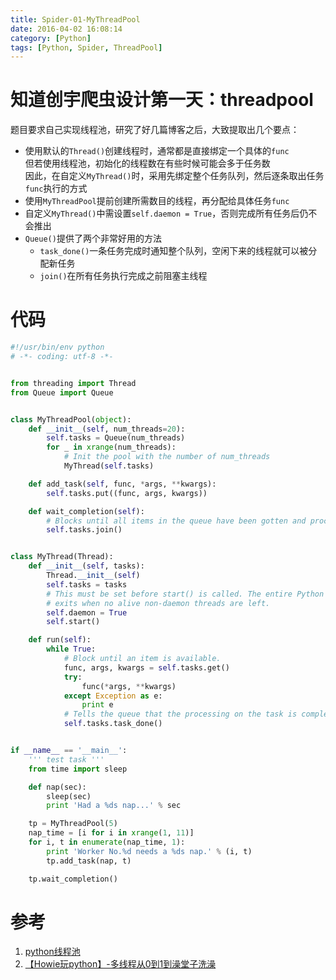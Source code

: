 ```yaml
---
title: Spider-01-MyThreadPool
date: 2016-04-02 16:08:14
category: [Python]
tags: [Python, Spider, ThreadPool]
---
```


# 知道创宇爬虫设计第一天：threadpool

题目要求自己实现线程池，研究了好几篇博客之后，大致提取出几个要点：

* 使用默认的`Thread()`创建线程时，通常都是直接绑定一个具体的`func `  
但若使用线程池，初始化的线程数在有些时候可能会多于任务数   
因此，在自定义`MyThread()`时，采用先绑定整个任务队列，然后逐条取出任务`func`执行的方式   
* 使用`MyThreadPool`提前创建所需数目的线程，再分配给具体任务`func`
* 自定义`MyThread()`中需设置`self.daemon = True`，否则完成所有任务后仍不会推出
* `Queue()`提供了两个非常好用的方法
	* `task_done()`一条任务完成时通知整个队列，空闲下来的线程就可以被分配新任务
	* `join()`在所有任务执行完成之前阻塞主线程

# 代码

```python
#!/usr/bin/env python
# -*- coding: utf-8 -*-


from threading import Thread
from Queue import Queue


class MyThreadPool(object):
    def __init__(self, num_threads=20):
        self.tasks = Queue(num_threads)
        for _ in xrange(num_threads):
            # Init the pool with the number of num_threads
            MyThread(self.tasks)

    def add_task(self, func, *args, **kwargs):
        self.tasks.put((func, args, kwargs))

    def wait_completion(self):
        # Blocks until all items in the queue have been gotten and processed.
        self.tasks.join()


class MyThread(Thread):
    def __init__(self, tasks):
        Thread.__init__(self)
        self.tasks = tasks
        # This must be set before start() is called. The entire Python program
        # exits when no alive non-daemon threads are left.
        self.daemon = True
        self.start()

    def run(self):
        while True:
            # Block until an item is available.
            func, args, kwargs = self.tasks.get()
            try:
                func(*args, **kwargs)
            except Exception as e:
                print e
            # Tells the queue that the processing on the task is complete.
            self.tasks.task_done()


if __name__ == '__main__':
    ''' test task '''
    from time import sleep

    def nap(sec):
        sleep(sec)
        print 'Had a %ds nap...' % sec

    tp = MyThreadPool(5)
    nap_time = [i for i in xrange(1, 11)]
    for i, t in enumerate(nap_time, 1):
        print 'Worker No.%d needs a %ds nap.' % (i, t)
        tp.add_task(nap, t)

    tp.wait_completion()

```


# 参考
1. [python线程池](http://www.the5fire.com/python-thread-pool.html)   
2. [【Howie玩python】-多线程从0到1到澡堂子洗澡](http://github.howie.wang/2016/01/07/python-threading/)
